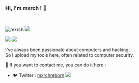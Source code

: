 ### Hi, I'm mxrch ! 👋

<br>
<p> <img src="https://komarev.com/ghpvc/?username=mxrch&label=Profile%20views&color=blueviolet&style=flat" alt="mxrch" /> <img src="https://shields.io/endpoint?url=https://wakapi.dev/api/compat/shields/v1/mxrch/interval:30_days&color=blueviolet&label=Coding%20stats%20(last 30 days)" /> </p>

<img src="https://github-readme-stats.vercel.app/api?username=mxrch&show_icons=true&hide_border=true&theme=radical" />
<img src="https://github-readme-stats.vercel.app/api/wakatime?username=mxrch&api_domain=wakapi.dev&range=30_days&hide_border=true&theme=radical&custom_title=Coding%20stats%20(last%2030%20days)&layout=compact" />

I've always been passionate about computers and hacking.\
So I upload my tools here, often related to computer security.

📧 If you want to contact me, you can do it here :
- 🐦 Twitter : [mxrchreborn](https://twitter.com/mxrchreborn)
![](https://hit.yhype.me/github/profile?user_id=17338428)
